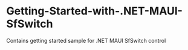 # Getting-Started-with-.NET-MAUI-SfSwitch
Contains getting started sample for .NET MAUI SfSwitch control
